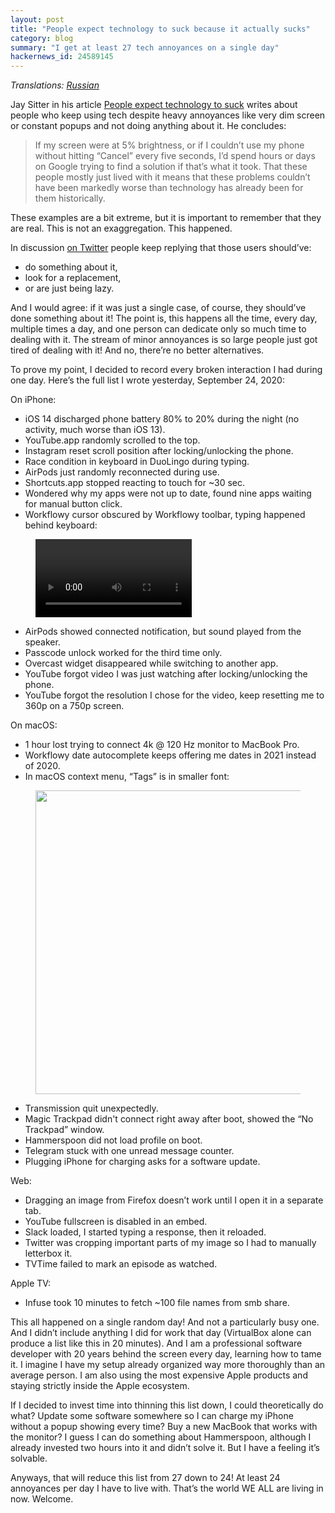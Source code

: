 ```yaml
---
layout: post
title: "People expect technology to suck because it actually sucks"
category: blog
summary: "I get at least 27 tech annoyances on a single day"
hackernews_id: 24589145
---
```


_Translations: [Russian](https://habr.com/ru/company/itelma/blog/550816/)_

Jay Sitter in his article [People expect technology to suck](https://www.kilobitspersecond.com/2020/09/22/people-expect-technology-to-suck/) writes about people who keep using tech despite heavy annoyances like very dim screen or constant popups and not doing anything about it. He concludes:

> If my screen were at 5% brightness, or if I couldn’t use my phone without hitting “Cancel” every five seconds, I’d spend hours or days on Google trying to find a solution if that’s what it took. That these people mostly just lived with it means that these problems couldn’t have been markedly worse than technology has already been for them historically.

These examples are a bit extreme, but it is important to remember that they are real. This is not an exaggregation. This happened.

In discussion [on Twitter](https://twitter.com/nikitonsky/status/1308718882245562374) people keep replying that those users should’ve:

- do something about it,
- look for a replacement,
- or are just being lazy.

And I would agree: if it was just a single case, of course, they should’ve done something about it! The point is, this happens all the time, every day, multiple times a day, and one person can dedicate only so much time to dealing with it. The stream of minor annoyances is so large people just got tired of dealing with it! And no, there’re no better alternatives. 

To prove my point, I decided to record every broken interaction I had during one day. Here’s the full list I wrote yesterday, September 24, 2020:

On iPhone:

- iOS 14 discharged phone battery 80% to 20% during the night (no activity, much worse than iOS 13).
- YouTube.app randomly scrolled to the top.
- Instagram reset scroll position after locking/unlocking the phone.
- Race condition in keyboard in DuoLingo during typing.
- AirPods just randomly reconnected during use.
- Shortcuts.app stopped reacting to touch for ~30 sec.
- Wondered why my apps were not up to date, found nine apps waiting for manual button click.
- Workflowy cursor obscured by Workflowy toolbar, typing happened behind keyboard:

<figure><video controls width=250><source src="./workflowy.mp4" type="video/mp4"></video></figure>

- AirPods showed connected notification, but sound played from the speaker.
- Passcode unlock worked for the third time only.
- Overcast widget disappeared while switching to another app.
- YouTube forgot video I was just watching after locking/unlocking the phone.
- YouTube forgot the resolution I chose for the video, keep resetting me to 360p on a 750p screen.

On macOS:

- 1 hour lost trying to connect 4k @ 120 Hz monitor to MacBook Pro.
- Workflowy date autocomplete keeps offering me dates in 2021 instead of 2020.
- In macOS context menu, “Tags” is in smaller font:

<figure><img src="./tags.png" height=486></figure>

- Transmission quit unexpectedly.
- Magic Trackpad didn't connect right away after boot, showed the “No Trackpad” window.
- Hammerspoon did not load profile on boot.
- Telegram stuck with one unread message counter.
- Plugging iPhone for charging asks for a software update.

Web:

- Dragging an image from Firefox doesn’t work until I open it in a separate tab.
- YouTube fullscreen is disabled in an embed.
- Slack loaded, I started typing a response, then it reloaded.
- Twitter was cropping important parts of my image so I had to manually letterbox it.
- TVTime failed to mark an episode as watched.

Apple TV:

- Infuse took 10 minutes to fetch ~100 file names from smb share.

This all happened on a single random day! And not a particularly busy one. And I didn’t include anything I did for work that day (VirtualBox alone can produce a list like this in 20 minutes). And I am a professional software developer with 20 years behind the screen every day, learning how to tame it. I imagine I have my setup already organized way more thoroughly than an average person. I am also using the most expensive Apple products and staying strictly inside the Apple ecosystem.

If I decided to invest time into thinning this list down, I could theoretically do what? Update some software somewhere so I can charge my iPhone without a popup showing every time? Buy a new MacBook that works with the monitor? I guess I can do something about Hammerspoon, although I already invested two hours into it and didn’t solve it. But I have a feeling it’s solvable.

Anyways, that will reduce this list from 27 down to 24! At least 24 annoyances per day I have to live with. That’s the world WE ALL are living in now. Welcome.